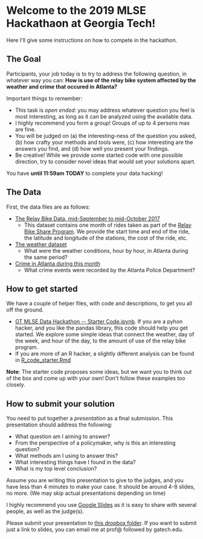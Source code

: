 # Welcome to the 2019 MLSE Hackathaon at Georgia Tech!

Here I'll give some instructions on how to compete in the hackathon.

## The Goal

Participants, your job today is to try to address the following question, in whatever way you can: **How is use of the relay bike system affected by the weather and crime that occured in Atlanta?**

Important things to remember:
- This task is *open ended*: you may address whatever question you feel is most interesting, as long as it can be analyzed using the available data. 
- I highly recommend you form a group! Groups of up to 4 persons max are fine.
- You will be judged on (a) the interesting-ness of the question you asked, (b) how crafty your methods and tools were,  (c) how interesting are the answers you find, and (d) how well you present your findings.
- Be creative! While we provide some started code with one possible direction, try to consider novel ideas that would set your solutions apart.

You have **until 11:59am TODAY** to complete your data hacking!

## The Data

First, the data files are as follows:

- [The Relay Bike Data, mid-September to mid-October 2017](./relay_ride_data_cleaned.csv)
    - This dataset contains one month of rides taken as part of the [Relay Bike Share Program](http://relaybikeshare.com/). We provide the start time and end of the ride, the latitude and longitude of the stations, the cost of the ride, etc.
- [The weather dataset](./atlanta_weather_data_clean.csv)
    - What were the weather conditions, hour by hour, in Atlanta during the same period?
- [Crime in Atlanta during this month](./atlanta_crime_occurance_data_cleaned.csv)
    - What crime events were recorded by the Atlanta Police Department?


## How to get started

We have a couple of helper files, with code and descriptions, to get you all off the ground.

- [GT MLSE Data Hackathon -- Starter Code.ipynb](GT%20MLSE%20Data%20Hackathon%20--%20Starter%20Code.ipynb). If you are a pyhon hacker, and you like the pandas library, this code should help you get started. We explore some simple ideas that connect the weather, day of the week, and hour of the day, to the amount of use of the relay bike program.
- If you are more of an R hacker, a slightly different analysis can be found in [R_code_starter.Rmd](R_code_starter.Rmd)

**Note**: The starter code proposes some ideas, but we want you to think out of the box and come up with your own! Don't follow these examples too closely.

## How to submit your solution

You need to put together a *presentation* as a final submission. This presentation should address the following:
+ What question am I aiming to answer?
+ From the perspective of a policymaker, why is this an interesting question?
+ What methods am I using to answer this?
+ What interesting things have I found in the data?
+ What is my top level conclusion?

Assume you are writing this presentation to give to the judges, and you have less than 4 minutes to make your case. It should be around 4-8 slides, no more. (We may skip actual presentations depending on time)

I highly recommend you use [Google Slides](https://www.google.com/slides/about/) as it is easy to share with several people, as well as the judge(s).

Please submit your presentation to [this dropbox folder](https://www.dropbox.com/request/TunRN8OUFCLLSOVzVmut). If you want to submit just a link to slides, you can email me at prof@ followed by gatech.edu. 



